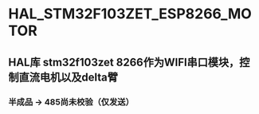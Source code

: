 # HAL_STM32F103ZET_ESP8266_MOTOR
## HAL库 stm32f103zet 8266作为WIFI串口模块，控制直流电机以及delta臂
### 半成品 -> 485尚未校验（仅发送）
